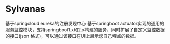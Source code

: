 # Sylvanas
基于springcloud eureka的注册发现中心
基于springboot actuator实现的通用的服务监控模块，支持springboot1.x和2.x构建的服务，同时扩展了自定义监控数据的接口(json 格式)，可以通过该接口在UI上展示您自己埋点的数据。
